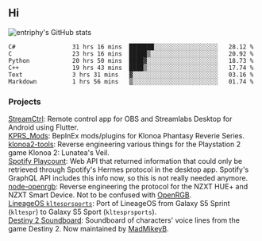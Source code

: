 ## Hi
![entriphy's GitHub stats](https://github-readme-stats.vercel.app/api?username=entriphy&show_icons=true&title_color=2196F3&bg_color=212121&text_color=FAFAFA&hide_border=true)
<!--START_SECTION:waka-->

```text
C#                31 hrs 16 mins  ███████░░░░░░░░░░░░░░░░░░   28.12 %
C                 23 hrs 16 mins  █████▒░░░░░░░░░░░░░░░░░░░   20.92 %
Python            20 hrs 50 mins  ████▓░░░░░░░░░░░░░░░░░░░░   18.73 %
C++               19 hrs 43 mins  ████▒░░░░░░░░░░░░░░░░░░░░   17.74 %
Text              3 hrs 31 mins   ▓░░░░░░░░░░░░░░░░░░░░░░░░   03.16 %
Markdown          1 hrs 56 mins   ▒░░░░░░░░░░░░░░░░░░░░░░░░   01.74 %
```

<!--END_SECTION:waka-->
### Projects
[StreamCtrl](https://play.google.com/store/apps/details?id=dev.t4ils.obs_remote): Remote control app for OBS and Streamlabs Desktop for Android using Flutter.<br>
[KPRS_Mods](https://github.com/entriphy/KPRS_Mods): BepInEx mods/plugins for Klonoa Phantasy Reverie Series.<br>
[klonoa2-tools](https://github.com/entriphy/klonoa2-tools): Reverse engineering various things for the Playstation 2 game Klonoa 2: Lunatea's Veil.<br>
[Spotify Playcount](https://github.com/entriphy/sp-playcount-librespot): Web API that returned information that could only be retrieved through Spotify's Hermes protocol in the desktop app. Spotify's GraphQL API includes this info now, so this is not really needed anymore.<br>
[node-openrgb](https://github.com/entriphy/node-openrgb): Reverse engineering the protocol for the NZXT HUE+ and NZXT Smart Device. Not to be confused with [OpenRGB](https://gitlab.com/CalcProgrammer1/OpenRGB).<br>
[LineageOS `kltesprsports`](https://github.com/entriphy/android_device_samsung_kltesprsports): Port of LineageOS from Galaxy S5 Sprint (`kltespr`) to Galaxy S5 Sport (`kltesprsports`).<br>
[Destiny 2 Soundboard](https://github.com/entriphy/Destiny2-Soundboard): Soundboard of characters' voice lines from the game Destiny 2. Now maintained by [MadMikeyB](https://github.com/MadMikeyB/Destiny2-Soundboard).
